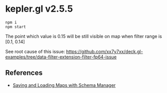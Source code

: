 # kepler.gl v2.5.5

```
npm i
npm start
```

The point which value is 0.15 will be still visible on map when filter range is [0.1, 0.14]

See root cause of this issue: https://github.com/xx7y7xx/deck.gl-examples/tree/data-filter-extension-filter-fp64-issue

## References

* [Saving and Loading Maps with Schema Manager](https://docs.kepler.gl/docs/api-reference/advanced-usages/saving-loading-w-schema)